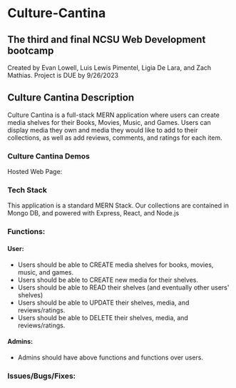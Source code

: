 # Culture-Cantina
## The third and final NCSU Web Development bootcamp
Created by Evan Lowell, Luis Lewis Pimentel, Ligia De Lara, and Zach Mathias. Project is DUE by 9/26/2023

## Culture Cantina Description
Culture Cantina is a full-stack MERN application where users can create media shelves for their Books, Movies, Music, and Games. Users can display media they own and media they would like to add to their collections, as well as add reviews, comments, and ratings for each item.

### Culture Cantina Demos
Hosted Web Page:

### Tech Stack
This application is a standard MERN Stack. Our collections are contained in Mongo DB, and powered with Express, React, and Node.js

### Functions:
#### User:
- Users should be able to CREATE media shelves for books, movies, music, and games.
- Users should be able to CREATE new media for their shelves.
- Users should be able to READ their shelves (and eventually other users' shelves)
- Users should be able to UPDATE their shelves, media, and reviews/ratings.
- Users should be able to DELETE their shelves, media, and reviews/ratings.

#### Admins:
- Admins should have above functions and functions over users.

### Issues/Bugs/Fixes:
